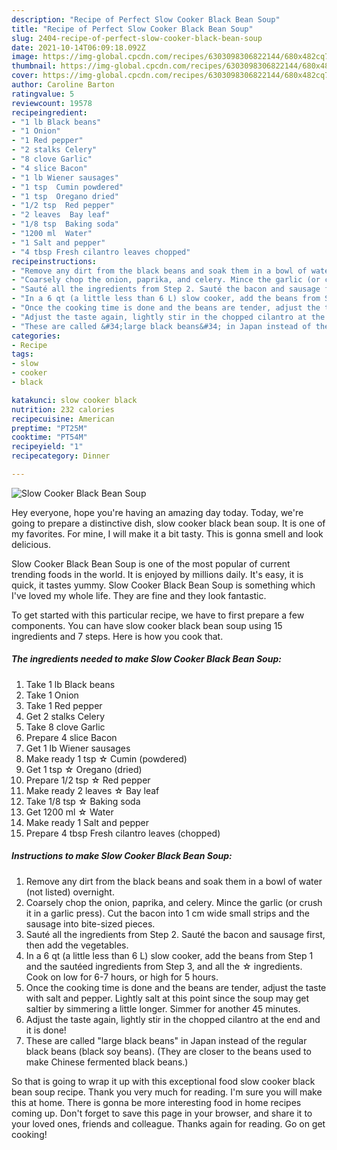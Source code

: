 ```yaml
---
description: "Recipe of Perfect Slow Cooker Black Bean Soup"
title: "Recipe of Perfect Slow Cooker Black Bean Soup"
slug: 2404-recipe-of-perfect-slow-cooker-black-bean-soup
date: 2021-10-14T06:09:18.092Z
image: https://img-global.cpcdn.com/recipes/6303098306822144/680x482cq70/slow-cooker-black-bean-soup-recipe-main-photo.jpg
thumbnail: https://img-global.cpcdn.com/recipes/6303098306822144/680x482cq70/slow-cooker-black-bean-soup-recipe-main-photo.jpg
cover: https://img-global.cpcdn.com/recipes/6303098306822144/680x482cq70/slow-cooker-black-bean-soup-recipe-main-photo.jpg
author: Caroline Barton
ratingvalue: 5
reviewcount: 19578
recipeingredient:
- "1 lb Black beans"
- "1 Onion"
- "1 Red pepper"
- "2 stalks Celery"
- "8 clove Garlic"
- "4 slice Bacon"
- "1 lb Wiener sausages"
- "1 tsp  Cumin powdered"
- "1 tsp  Oregano dried"
- "1/2 tsp  Red pepper"
- "2 leaves  Bay leaf"
- "1/8 tsp  Baking soda"
- "1200 ml  Water"
- "1 Salt and pepper"
- "4 tbsp Fresh cilantro leaves chopped"
recipeinstructions:
- "Remove any dirt from the black beans and soak them in a bowl of water (not listed) overnight."
- "Coarsely chop the onion, paprika, and celery. Mince the garlic (or crush it in a garlic press). Cut the bacon into 1 cm wide small strips and the sausage into bite-sized pieces."
- "Sauté all the ingredients from Step 2. Sauté the bacon and sausage first, then add the vegetables."
- "In a 6 qt (a little less than 6 L) slow cooker, add the beans from Step 1 and the sautéed ingredients from Step 3, and all the ☆ ingredients. Cook on low for 6-7 hours, or high for 5 hours."
- "Once the cooking time is done and the beans are tender, adjust the taste with salt and pepper. Lightly salt at this point since the soup may get saltier by simmering a little longer. Simmer for another 45 minutes."
- "Adjust the taste again, lightly stir in the chopped cilantro at the end and it is done!"
- "These are called &#34;large black beans&#34; in Japan instead of the regular black beans (black soy beans). (They are closer to the beans used to make Chinese fermented black beans.)"
categories:
- Recipe
tags:
- slow
- cooker
- black

katakunci: slow cooker black 
nutrition: 232 calories
recipecuisine: American
preptime: "PT25M"
cooktime: "PT54M"
recipeyield: "1"
recipecategory: Dinner

---
```



![Slow Cooker Black Bean Soup](https://img-global.cpcdn.com/recipes/6303098306822144/680x482cq70/slow-cooker-black-bean-soup-recipe-main-photo.jpg)

Hey everyone, hope you're having an amazing day today. Today, we're going to prepare a distinctive dish, slow cooker black bean soup. It is one of my favorites. For mine, I will make it a bit tasty. This is gonna smell and look delicious.



Slow Cooker Black Bean Soup is one of the most popular of current trending foods in the world. It is enjoyed by millions daily. It's easy, it is quick, it tastes yummy. Slow Cooker Black Bean Soup is something which I've loved my whole life. They are fine and they look fantastic.


To get started with this particular recipe, we have to first prepare a few components. You can have slow cooker black bean soup using 15 ingredients and 7 steps. Here is how you cook that.

<!--inarticleads1-->

##### The ingredients needed to make Slow Cooker Black Bean Soup:

1. Take 1 lb Black beans
1. Take 1 Onion
1. Take 1 Red pepper
1. Get 2 stalks Celery
1. Take 8 clove Garlic
1. Prepare 4 slice Bacon
1. Get 1 lb Wiener sausages
1. Make ready 1 tsp ☆ Cumin (powdered)
1. Get 1 tsp ☆ Oregano (dried)
1. Prepare 1/2 tsp ☆ Red pepper
1. Make ready 2 leaves ☆ Bay leaf
1. Take 1/8 tsp ☆ Baking soda
1. Get 1200 ml ☆ Water
1. Make ready 1 Salt and pepper
1. Prepare 4 tbsp Fresh cilantro leaves (chopped)




<!--inarticleads2-->

##### Instructions to make Slow Cooker Black Bean Soup:

1. Remove any dirt from the black beans and soak them in a bowl of water (not listed) overnight.
1. Coarsely chop the onion, paprika, and celery. Mince the garlic (or crush it in a garlic press). Cut the bacon into 1 cm wide small strips and the sausage into bite-sized pieces.
1. Sauté all the ingredients from Step 2. Sauté the bacon and sausage first, then add the vegetables.
1. In a 6 qt (a little less than 6 L) slow cooker, add the beans from Step 1 and the sautéed ingredients from Step 3, and all the ☆ ingredients. Cook on low for 6-7 hours, or high for 5 hours.
1. Once the cooking time is done and the beans are tender, adjust the taste with salt and pepper. Lightly salt at this point since the soup may get saltier by simmering a little longer. Simmer for another 45 minutes.
1. Adjust the taste again, lightly stir in the chopped cilantro at the end and it is done!
1. These are called &#34;large black beans&#34; in Japan instead of the regular black beans (black soy beans). (They are closer to the beans used to make Chinese fermented black beans.)




So that is going to wrap it up with this exceptional food slow cooker black bean soup recipe. Thank you very much for reading. I'm sure you will make this at home. There is gonna be more interesting food in home recipes coming up. Don't forget to save this page in your browser, and share it to your loved ones, friends and colleague. Thanks again for reading. Go on get cooking!
